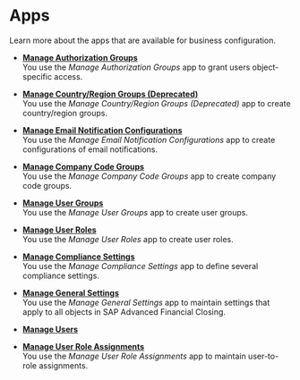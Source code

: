 <!-- loio363fa3721fce4718a5a69191123485d0 -->

# Apps

Learn more about the apps that are available for business configuration.

-   **[Manage Authorization Groups](manage-authorization-groups-0ea3430.md "You use the Manage
                                                  Authorization Groups
		app to grant users object-specific access.")**  
You use the *Manage Authorization Groups* app to grant users object-specific access.
-   **[Manage Country/Region Groups \(Deprecated\)](manage-country-region-groups-deprecated-e130df4.md "You use the Manage
                                                  Country/Region Groups (Deprecated) app to create
		country/region groups.")**  
You use the *Manage Country/Region Groups \(Deprecated\)* app to create country/region groups.
-   **[Manage Email Notification Configurations](manage-email-notification-configurations-6f4c0b4.md "You use the Manage Email
                                                  Notification Configurations app to create configurations of email notifications.")**  
You use the *Manage Email Notification Configurations* app to create configurations of email notifications.
-   **[Manage Company Code Groups](manage-company-code-groups-90a2ae4.md "You use the Manage
                                                  Company Code Groups app to create
		company code groups.")**  
You use the *Manage Company Code Groups* app to create company code groups.
-   **[Manage User Groups](manage-user-groups-3e8208b.md "You use the Manage User
                                                  Groups
		app to create user groups.")**  
You use the *Manage User Groups* app to create user groups.
-   **[Manage User Roles](manage-user-roles-a6e1ae0.md "You use the Manage User
                                                  Roles
		app to create user roles.")**  
You use the *Manage User Roles* app to create user roles.
-   **[Manage Compliance Settings](manage-compliance-settings-73412af.md "You use the Manage Compliance
                                                  Settings
		app to define several compliance settings.")**  
You use the *Manage Compliance Settings* app to define several compliance settings.
-   **[Manage General Settings](manage-general-settings-661b757.md "You use the Manage
                                                  General Settings app to maintain settings that apply to all objects in SAP Advanced Financial
                                                  Closing.")**  
You use the *Manage General Settings* app to maintain settings that apply to all objects in SAP Advanced Financial Closing.
-   **[Manage Users](manage-users-85bfe2f.md)**  

-   **[Manage User Role Assignments](manage-user-role-assignments-c606666.md "You use the Manage
                                                  User Role Assignments app to maintain
		user-to-role assignments.")**  
You use the *Manage User Role Assignments* app to maintain user-to-role assignments.

